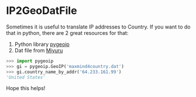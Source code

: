 # IP2GeoDatFile

Sometimes it is useful to translate IP addresses to Country. If you want to do that in python, there are 2 great resources for that:

1. Python library [pygeoip](https://github.com/appliedsec/pygeoip)
2. Dat file from [Miyuru](https://www.miyuru.lk/geoiplegacy)

```python
>>> import pygeoip
>>> gi = pygeoip.GeoIP('maxmind4country.dat')
>>> gi.country_name_by_addr('64.233.161.99')
'United States'
```

Hope this helps!
